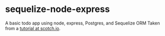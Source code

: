 # sequelize-node-express
A basic todo app using node, express, Postgres, and Sequelize ORM
Taken from a [tutorial at scotch.io](https://scotch.io/tutorials/getting-started-with-node-express-and-postgres-using-sequelize).
